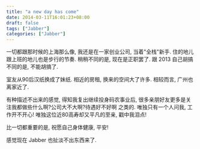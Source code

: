 ```yaml
---
title: "a new day has come"
date: 2014-03-11T16:01:23+08:00
draft: false
tags: ["Jabber"]
categories: ["Jabber"]
---
```


一切都跟那时候的上海那么像, 我还是在一家创业公司, 当着"全栈"新手.
住的地儿跟上班的地儿也是步行的节奏. 稍稍不同的是, 现在是正职罢了.
跟 2013 自己胡搞不同的是, 不能胡搞了.

室友从90后汉纸换成了妹纸. 相近的房租, 换来的空间大了许多.  相较而言, 广州也离家近了.

有种描述不出来的感觉, 得知我复出继续投身码农事业后, 很多亲朋好友更多是关注我都做些什么啊?公司大不大啊?待遇好不好啊 之类的.  唯独只有一个人问我, 工作开不开心! 唯独这位近80高寿却又平凡的至亲, 戳中我泪点!

比一切都重要的是, 祝愿自己身体健康, 平安!

感觉现在 Jabber 也扯淡不出东西来了.
